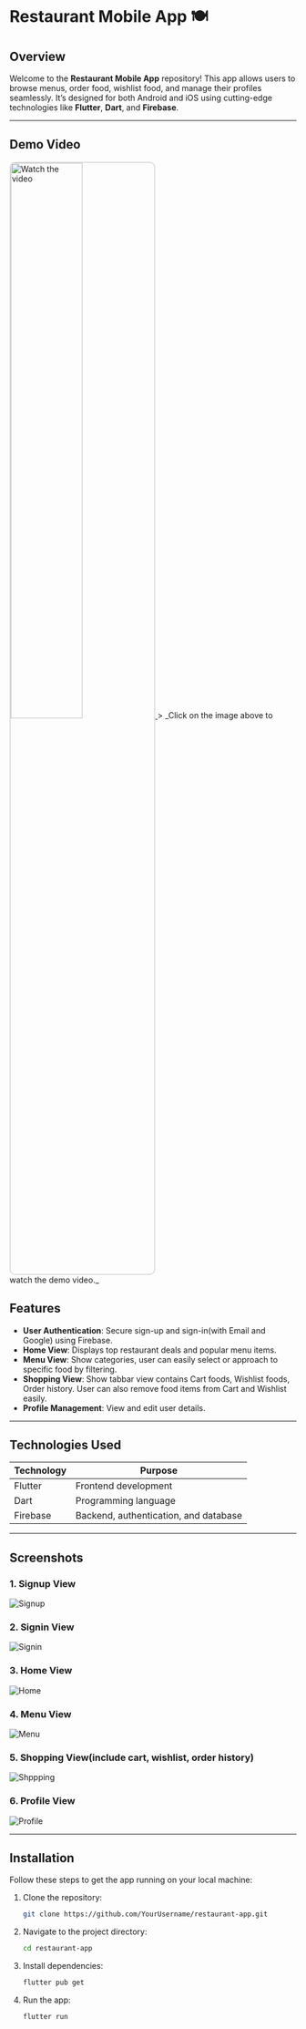 # Restaurant Mobile App 🍽️

## Overview
Welcome to the **Restaurant Mobile App** repository! This app allows users to browse menus, order food, wishlist food, and manage their profiles seamlessly. It’s designed for both Android and iOS using cutting-edge technologies like **Flutter**, **Dart**, and **Firebase**.

---

## Demo Video

<a href="https://drive.google.com/file/d/14gD4IXtNoJVHJ9YnVoHM3VniGpUK30Cf/view?usp=sharing" target="_blank">
  <img src="[https://github.com/AbdullahProjects/Food_Restaurant_Mobile_App/blob/main/Images/splash%20view.jpg](https://github.com/AbdullahProjects/Food_Restaurant_Mobile_App/blob/main/Images/splash%20view.jpg)" alt="Watch the video" style="width:50%; height:auto; border: 2px solid #ddd; border-radius: 10px;">
</a>
> _Click on the image above to watch the demo video._



## Features

- **User Authentication**: Secure sign-up and sign-in(with Email and Google) using Firebase.
- **Home View**: Displays top restaurant deals and popular menu items.
- **Menu View**: Show categories, user can easily select or approach to specific food by filtering.
- **Shopping View**: Show tabbar view contains Cart foods, Wishlist foods, Order history. User can also remove food items from Cart and Wishlist easily.
- **Profile Management**: View and edit user details.

---

## Technologies Used

| Technology  | Purpose                       |
|-------------|-------------------------------|
| Flutter     | Frontend development          |
| Dart        | Programming language          |
| Firebase    | Backend, authentication, and database |

---

## Screenshots

### 1. Signup View
![Signup](https://github.com/AbdullahProjects/Food_Restaurant_Mobile_App/blob/main/Images/sign%20up.jpg)

### 2. Signin View
![Signin](https://github.com/AbdullahProjects/Food_Restaurant_Mobile_App/blob/main/Images/sign%20in.jpg)

### 3. Home View
![Home](https://github.com/AbdullahProjects/Food_Restaurant_Mobile_App/blob/main/Images/home%20view.jpg)

### 4. Menu View
![Menu](https://github.com/AbdullahProjects/Food_Restaurant_Mobile_App/blob/main/Images/menu%20view.jpg)

### 5. Shopping View(include cart, wishlist, order history)
![Shppping](https://github.com/AbdullahProjects/Food_Restaurant_Mobile_App/blob/main/Images/shopping%20view.jpg)

### 6. Profile View
![Profile](https://github.com/AbdullahProjects/Food_Restaurant_Mobile_App/blob/main/Images/profile%20view.jpg)

---

## Installation

Follow these steps to get the app running on your local machine:

1. Clone the repository:
   ```bash
   git clone https://github.com/YourUsername/restaurant-app.git
   
2. Navigate to the project directory:
   ```bash
   cd restaurant-app
   
3. Install dependencies:
   ```bash
   flutter pub get

4. Run the app:
   ```bash
   flutter run
